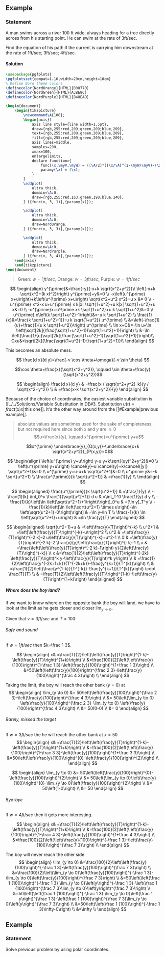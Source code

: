 

## Example

### Statement
A man swims across a river 100 ft wide, always heading for a tree directly across from his starting point. He can swim at the rate of 3ft/sec.

Find the equation of his path if the current is carrying him downstream at the rate of 1ft/sec; 3ft/sec; 4ft/sec.

#### Solution


```tikz
\usepackage{pgfplots}
\pgfplotsset{compat=1.16,width=20cm,height=10cm}
% Define Nord theme colors
\definecolor{NordOrange}{HTML}{D08770}
\definecolor{NordGreen}{HTML}{A3BE8C}
\definecolor{NordPurple}{HTML}{B48EAD}

\begin{document} 
    \begin{tikzpicture}
        \newcommand\A{100};
        \begin{axis}[
            axis line style={line width=1.5pt},
            draw={rgb,255:red,209;green,209;blue,209}, 
            text={rgb,255:red,209;green,209;blue,209}, 
            fill={rgb,255:red,209;green,209;blue,209}, 
            axis lines=middle,
            samples=200,
            xmax=100,
            enlargelimits,
            declare function={
                func(\x,\myV,\myW) = ((\A/2)*((\x/\A)^(1-\myW/\myV)-(\x/\A)^(1+\myW/\myV)));
                paramy(\x) = (\x);
            }
        ]
        \addplot[
            ultra thick,
            domain=\A:0,
            draw={rgb,255:red,163;green,190;blue,140},
        ] ({func(x, 3, 1)},{paramy(x)});

        \addplot[
            ultra thick,
            domain=\A:0,
            draw=NordOrange,
        ] ({func(x, 3, 3)},{paramy(x)});

        \addplot[
            ultra thick,
            domain=\A:0,
            draw=NordPurple,
        ] ({func(x, 3, 4)},{paramy(x)});
    \end{axis} 
    \end{tikzpicture} 
\end{document} 
```
> Green: $w=1ft/sec$, Orange: $w=3ft/sec$, Purple: $w=4ft/sec$


$$
\begin{align}
y^{\prime}&=\frac{-y}{-x+k \sqrt{x^2+y^2}}\\
\left(-x+k \sqrt{x^2+(k x)^2}\right) y^{\prime}+y&=0 \\
-x\left(u^{\prime} x+u\right)+k\left(u^{\prime} x+u\right) \sqrt{x^2+u^2 x^2}+u x &= 0 \\
-u^{\prime} x^2-x u+u^{\prime} x k|x| \sqrt{1+u^2}+u k|x| \sqrt{1+u^2}+u x&=0 \\
-u^{\prime}x+u^\prime xk \sqrt{1+u^2}+u k \sqrt{1+u^2}&=0 \\
u^{\prime} x\left(k \sqrt{1+u^2}-1\right)&=-u k \sqrt{1+u^2} \\
\frac{1}{x}&=\frac{k \sqrt{1+u^2}-1}{-u k \sqrt{1+u^2}} u^{\prime} \\
&=\left(-\frac{1}{u}+\frac{1}{u k \sqrt{1-u^2}}\right) u^{\prime} \\
\ln x+C&=-\ln u+\ln \left(\sqrt[2k]{\frac{\sqrt{1+u^2}-1}{\sqrt{1+u^2}+1}}\right) \\
&=\ln \left(\frac{1}{u}\sqrt[2k]{\frac{\sqrt{1+u^2}-1}{\sqrt{1+u^2}+1}}\right)\\
Cxu&=\sqrt[2k]{\frac{\sqrt{1+u^2}-1}{\sqrt{1+u^2}+1}}\\
\end{align}
$$

This becomes an absolute mess.

$$
\frac{d x}{d y}=\frac{-v \cos \theta+\omega}{-v \sin \theta}
$$

$$\cos \theta=\frac{x}{\sqrt{x^2+y^2}}, \qquad \sin \theta=\frac{y}{\sqrt{x^2+y^2}}$$

$$
\begin{align}
\frac{d x}{d y} & =\frac{x / \sqrt{x^2+y^2}-k}{y / \sqrt{x^2+y^2}} \\
& =\frac{x-k \sqrt{x^2+y^2}}{y}
\end{align}
$$

Because of the choice of coordinates, the easiest variable substitution is [[../../Solutions/Variable Substitution in DE#3. Substitution $u(t) = frac{t(x)}{x}$|this one]]. It's the other way around from the [[#Example|previous example]].
> absolute values are sometimes used for the sake of completeness, but not required here since both $x$ and $y$ are $\ge 0$
$$u=\frac{x}{y}, \qquad x^{\prime}=u^{\prime} y+u$$

$$x^{\prime} \underbrace{y}_{Q(x,y)}-\underbrace{x+k \sqrt{x^2+y^2}}_{P(x,y)}=0$$


$$
\begin{align}
\left(u^{\prime} y+u\right) y-u y+k\sqrt{(uy)^2+y^2}&=0 \\
\left(u^{\prime} y+u\right) \cancel{y}-u \cancel{y}+k\cancel{|y|} \sqrt{u^2+1}&=0 \\
u^{\prime} y+u-u+k \sqrt{u^2+1}&=0 \\
u^\prime y&=-k \sqrt{u^2+1} \\
\frac{u^{\prime}}{k \sqrt{u^2+1}} & =\frac{1}{y} \\
\end{align}
$$

$$
\begin{aligned}
\frac{u^{\prime}}{k \sqrt{u^2+1}} & =\frac{1}{y} \\
-\frac{1}{k} \int_0^u \frac{1}{\sqrt{u^2+1}} d u & =\int_T^0 \frac{1}{y} d y \\
-\frac{1}{k}\left[\ln \left(\sqrt{u^2+1}+1\right)\right]_0^u & =[\ln y]_T^y \\
-\frac{1}{k}\left[\ln \left(\sqrt{u^2+1} \times u\right)-\ln \left(\sqrt{u^2+1}-0\right)\right] & =\ln y-\ln T \\
\frac{-1}{k} \ln \left(\sqrt{u^2+1}+u\right) & =\ln \frac{y}{T}
\end{aligned}
$$


$$
\begin{aligned}
\sqrt{u^2+1}+u & =\left(\frac{y}{T}\right)^{-k} \\
u^2+1 & =\left[\left(\frac{y}{T}\right)^{-k}-u\right]^2 \\
u^2 & =\left(\frac{y}{T}\right)^{-2 k}-2 u\left(\frac{y}{T}\right)^{-k}+u^2-1 \\
0 & =\left(\frac{y}{T}\right)^{-2 k}-2 \frac{x}{y}\left(\frac{y}{T}\right)^{-k}-1 \\
x & =\frac{\left(\left(\frac{y}{T}\right)^{-2 k}-1\right) y}{2\left(\frac{y}{T}\right)^{-k}} \\
x &=\frac{1}{2}\left(\left(\frac{y}{T}\right)^{-2k}  \left(\frac{y}{T}\right)^k y-\left(\frac{y}{T}\right)^k y\right) \\
& =\frac{1}{2}\left(\frac{y^{-2k+1+k}}{T^{-2k+k}}-\frac{y^{k+1}}{T^{k}}\right) \\
& =\frac{1}{2}\left(\frac{y^{1-k}}{T^{-k}}-\frac{y^{k+1}}{T^{k}}\right) \cdot \frac{T}{T} \\
& =\frac{T}{2}\left(\left(\frac{y}{T}\right)^{1-k}-\left(\frac{y}{T}\right)^{1+k}\right)
\end{aligned}
$$

##### Where does the boy land?

If we want to know where on the opposite bank the boy will land, we have to look at the limit as he gets closer and closer $\lim_{y \rightarrow 0}$. 

Given that $v=3ft/sec$ and $T=100$

###### Safe and sound
if $w=1ft/sec$ then $k=\frac 1 3$.

$$
\begin{align}
x& =\frac{T}{2}\left(\left(\frac{y}{T}\right)^{1-k}-\left(\frac{y}{T}\right)^{1+k}\right) \\
&=\frac{100}{2}\left(\left(\frac{y}{100}\right)^{1-\frac 1 3}-\left(\frac{y}{100}\right)^{1+\frac 1 3}\right) \\
&=50\left(\left(\frac{y}{100}\right)^{\frac 2 3}-\left(\frac{y}{100}\right)^{\frac 4 3}\right) \\
\end{align}
$$

Taking the limit,  the boy will reach the other bank ($y=0$) at
$$
\begin{align}
\lim_{y \to 0} &= 50\left(\left(\frac{y}{100}\right)^{\frac 2 3}-\left(\frac{y}{100}\right)^{\frac 4 3}\right) \\
&= 50\left(\lim_{y \to 0} \left(\frac{y}{100}\right)^{\frac 2 3}-\lim_{y \to 0} \left(\frac{y}{100}\right)^{\frac 4 3}\right) \\
&= 50(0-0) \\
&= 0
\end{align}
$$

###### Barely, missed the target
If $w=3ft/sec$ the he will reach the other bank at $x=50$
$$
\begin{align}
x& =\frac{T}{2}\left(\left(\frac{y}{T}\right)^{1-k}-\left(\frac{y}{T}\right)^{1+k}\right) \\
&=\frac{100}{2}\left(\left(\frac{y}{100}\right)^{1-\frac 3 3}-\left(\frac{y}{100}\right)^{1+\frac 3 3}\right) \\
&=50\left(\left(\frac{y}{100}\right)^{0}-\left(\frac{y}{100}\right)^{2}\right) \\
\end{align}
$$

$$
\begin{align}
\lim_{y \to 0} &= 50\left(\left(\frac{y}{100}\right)^{0}-\left(\frac{y}{100}\right)^{2}\right) \\
 &= 50\left(\lim_{y \to 0}\left(\frac{y}{100}\right)^{0}-\lim_{y \to 0}\left(\frac{y}{100}\right)^{2}\right) \\
&= 50\left(1-0\right) \\
&= 50 
\end{align}
$$

###### Bye-bye
If $w=4ft/sec$ then it gets more interesting.

$$
\begin{align}
x& =\frac{T}{2}\left(\left(\frac{y}{T}\right)^{1-k}-\left(\frac{y}{T}\right)^{1+k}\right) \\
&=\frac{100}{2}\left(\left(\frac{y}{100}\right)^{1-\frac 4 3}-\left(\frac{y}{100}\right)^{1+\frac 4 3}\right) \\
&=\frac{100}{2}\left(\left(\frac{y}{100}\right)^{-\frac 1 3}-\left(\frac{y}{100}\right)^{\frac 7 3}\right) \\
\end{align}
$$

The boy will never reach the other side.
$$
\begin{align}
\lim_{y \to 0} &=\frac{100}{2}\left(\left(\frac{y}{100}\right)^{-\frac 1 3}-\left(\frac{y}{100}\right)^{\frac 7 3}\right) \\
&=\frac{100}{2}\left(\lim_{y \to 0}\left(\frac{y}{100}\right)^{-\frac 1 3}-\lim_{y \to 0}\left(\frac{y}{100}\right)^{\frac 7 3}\right) \\
&=50\left(\left(\frac 1 {100}\right)^{-\frac 1 3} \lim_{y \to 0}\left(y\right)^{-\frac 1 3}-\left(\frac 1 {100}\right)^{\frac 7 3}\lim_{y \to 0}\left(y\right)^{\frac 7 3}\right) \\
&=50\left(\left(\frac 1 {100}\right)^{-\frac 1 3} \lim_{y \to 0}\left(\frac 1 y\right)^{\frac 1 3}-\left(\frac 1 {100}\right)^{\frac 7 3}\lim_{y \to 0}\left(y\right)^{\frac 7 3}\right) \\
&=50\left(\left(\frac 1 {100}\right)^{-\frac 1 3}\infty-0\right) \\
&=\infty \\
\end{align}
$$


## Example

### Statement
Solve previous problem by using polar coordinates. 

